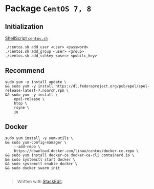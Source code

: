 # Package `CentOS 7, 8`


## Initialization
[ShellScript `centos.sh`](./centos.sh.md)
```shell
./centos.sh add_user <user> <password>
./centos.sh add_group <user> <group>
./centos.sh add_sshkey <user> <pubilc_key>
```

## Recommend
```shell
sudo yum -y install update \
&& sudo yum -y install https://dl.fedoraproject.org/pub/epel/epel-release-latest-7.noarch.rpm \
&& sudo yum -y install \
	epel-release \
	htop \
	rsyne \
	jq	
```

## Docker
```shell
sudo yum install -y yum-utils \
&& sudo yum-config-manager \
    --add-repo \
    https://download.docker.com/linux/centos/docker-ce.repo \
&& sudo yum install docker-ce docker-ce-cli containerd.io \
&& sudo systemctl start docker \
&& sudo systemctl enable docker \
&& sudo docker swarm init

```
```

```

> Written with [StackEdit](https://stackedit.io/).
<!--stackedit_data:
eyJoaXN0b3J5IjpbLTE5MjkwODI0NTcsMjg0MTgyNzIzLDEyMT
cxNTYxMDQsNjgxNTk3ODE2XX0=
-->